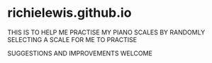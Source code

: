 # richielewis.github.io

THIS IS TO HELP ME PRACTISE MY PIANO SCALES BY RANDOMLY SELECTING A SCALE FOR ME TO PRACTISE

SUGGESTIONS AND IMPROVEMENTS WELCOME

